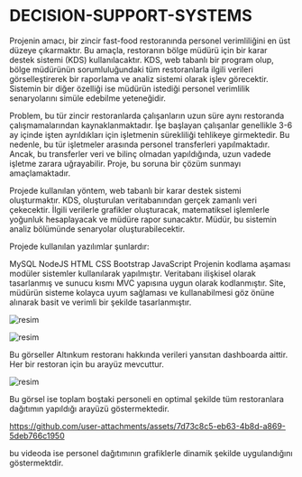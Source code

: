 # DECISION-SUPPORT-SYSTEMS
Projenin amacı, bir zincir fast-food restoranında personel verimliliğini en üst düzeye çıkarmaktır. Bu amaçla, restoranın bölge müdürü için bir karar destek sistemi (KDS) kullanılacaktır. KDS, web tabanlı bir program olup, bölge müdürünün sorumluluğundaki tüm restoranlarla ilgili verileri görselleştirerek bir raporlama ve analiz sistemi olarak işlev görecektir. Sistemin bir diğer özelliği ise müdürün istediği personel verimlilik senaryolarını simüle edebilme yeteneğidir.

Problem, bu tür zincir restoranlarda çalışanların uzun süre aynı restoranda çalışmamalarından kaynaklanmaktadır. İşe başlayan çalışanlar genellikle 3-6 ay içinde işten ayrıldıkları için işletmenin sürekliliği tehlikeye girmektedir. Bu nedenle, bu tür işletmeler arasında personel transferleri yapılmaktadır. Ancak, bu transferler veri ve bilinç olmadan yapıldığında, uzun vadede işletme zarara uğrayabilir. Proje, bu soruna bir çözüm sunmayı amaçlamaktadır.

Projede kullanılan yöntem, web tabanlı bir karar destek sistemi oluşturmaktır. KDS, oluşturulan veritabanından gerçek zamanlı veri çekecektir. İlgili verilerle grafikler oluşturacak, matematiksel işlemlerle yoğunluk hesaplayacak ve müdüre rapor sunacaktır. Müdür, bu sistemin analiz bölümünde senaryolar oluşturabilecektir.

Projede kullanılan yazılımlar şunlardır:

MySQL
NodeJS
HTML
CSS
Bootstrap
JavaScript
Projenin kodlama aşaması modüler sistemler kullanılarak yapılmıştır. Veritabanı ilişkisel olarak tasarlanmış ve sunucu kısmı MVC yapısına uygun olarak kodlanmıştır. Site, müdürün sisteme kolayca uyum sağlaması ve kullanabilmesi göz önüne alınarak basit ve verimli bir şekilde tasarlanmıştır.




![resim](https://github.com/user-attachments/assets/a8cb492a-2ddd-473a-86a3-5110eff47199)

![resim](https://github.com/user-attachments/assets/17689cf2-4e5d-4aab-80ee-ea553408fb4b)


Bu görseller Altınkum restoranı hakkında verileri yansıtan dashboarda aittir. Her bir restoran için bu arayüz mevcuttur.




![resim](https://github.com/user-attachments/assets/eafc1aa7-db76-4dbc-87de-6fc8a1e6499c)

Bu görsel ise toplam boştaki personeli en optimal şekilde tüm restoranlara dağıtımın yapıldığı arayüzü göstermektedir.


https://github.com/user-attachments/assets/7d73c8c5-eb63-4b8d-a869-5deb766c1950

bu videoda ise personel dağıtımının grafiklerle dinamik şekilde uygulandığını göstermektdir.







